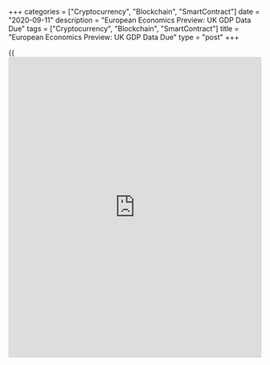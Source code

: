 +++
categories = ["Cryptocurrency", "Blockchain", "SmartContract"]
date = "2020-09-11"
description = "European Economics Preview: UK GDP Data Due"
tags = ["Cryptocurrency", "Blockchain", "SmartContract"]
title = "European Economics Preview: UK GDP Data Due"
type = "post"
+++

{{<iframe id="large-banner" src="https://www.bounty.group/#slide=2.0" width="100%" height="600" scrolling="no" style="border: 0px solid rgb(216, 221, 230); border-radius: 3px;">}}

Monthly GDP and foreign trade reports are due from the UK on Friday,
headlining a light day for the European economic [news](https://www.letsplayfx.com/blog/forex-news-website/).

At 2.00 am ET, the Office for National Statistics publishes UK monthly
GDP, industrial output and foreign trade figures. The UK [economy][1] is
forecast to expand 6.7 percent on month in July, slower than the 8.7
percent growth logged in June.

Industrial production growth is seen easing to 4 percent in July from
9.3 percent. The trade deficit is expected to widen to GBP 6.9 billion
in July from GBP 5.12 billion a month ago.

In the meantime, Destatis publishes Germany's final consumer price data
for August. According to preliminary estimate, consumer prices remained
unchanged on year, following a 0.1 percent drop in July.

At 3.00 am ET, Spain INE releases final consumer price figures for
August. The statistical office is expected to confirm 0.5 percent fall
in consumer prices in August.

In the meantime, Hungary's industrial production data for July is due.
Production had declined 8.1 percent on year in June.

At 4.00 am ET, Italy's Istat releases quarterly unemployment data.

For comments and feedback [contact](https://www.playgroundfx.com/contact/): editorial@rtt[news](https://www.letsplayfx.com/blog/forex-news-website/).com

[Economic News][1]

 **What parts of the world are seeing the best (and worst) economic
performances lately? Click[here][2] to check out our [Econ Scorecard][2]
and find out! See up-to-the-moment [ranking](https://www.playgroundfx.com/blog/crypto-exchange-ranking/)s for the best and worst
performers in [GDP][3], [unemployment rate][4], [inflation][5] and much
more.**

   1. www.rtt[news](https://www.letsplayfx.com/blog/forex-news-website/).com/Content/EconomicNews.aspx
   2. www.rtt[news](https://www.letsplayfx.com/blog/forex-news-website/).com/economic-scorecard/world-rank/PPI/highest-performance.aspx
   3. www.rtt[news](https://www.letsplayfx.com/blog/forex-news-website/).com/economic-scorecard/world-rank/GDP/highest-performance.aspx
   4. www.rtt[news](https://www.letsplayfx.com/blog/forex-news-website/).com/economic-scorecard/world-rank/unemployment-rate/lowest-performance.aspx
   5. www.rtt[news](https://www.letsplayfx.com/blog/forex-news-website/).com/economic-scorecard/world-rank/CPI/highest-performance.aspx